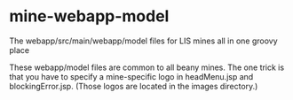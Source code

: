 # mine-webapp-model
The webapp/src/main/webapp/model files for LIS mines all in one groovy place

These webapp/model files are common to all beany mines. The one trick is that you have to specify a mine-specific logo in headMenu.jsp and blockingError.jsp. (Those logos are located in the images directory.)
